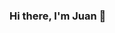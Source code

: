 ### Hi there, I'm Juan 👋

<!-- ![Anurag's GitHub stats](https://github-readme-stats.vercel.app/api?username=purplesunk&show_icons=true&bg_color=00000000) -->
